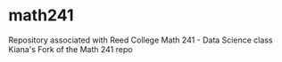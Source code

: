 # math241
Repository associated with Reed College Math 241 - Data Science class
Kiana's Fork of the Math 241 repo